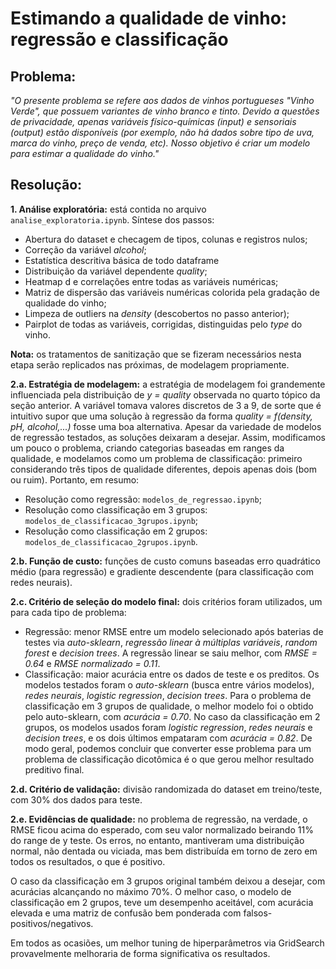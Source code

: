 # Estimando a qualidade de vinho: regressão e classificação

## Problema:
_"O presente problema se refere aos dados de vinhos portugueses "Vinho Verde", que possuem variantes de vinho branco e tinto. Devido a questões de privacidade, apenas variáveis
físico-químicas (input) e sensoriais (output) estão disponíveis (por exemplo, não há dados sobre tipo de uva, marca do vinho, preço de venda, etc). Nosso objetivo é criar um modelo para estimar a qualidade do vinho."_


## Resolução:
**1. Análise exploratória:** está contida no arquivo `analise_exploratoria.ipynb`. Síntese dos passos:
- Abertura do dataset e checagem de tipos, colunas e registros nulos;
- Correção da variável _alcohol_;
- Estatística descritiva básica de todo dataframe
- Distribuição da variável dependente _quality_;
- Heatmap d e correlações entre todas as variáveis numéricas;
- Matriz de dispersão das variáveis numéricas colorida pela gradação de qualidade do vinho;
- Limpeza de outliers na _density_ (descobertos no passo anterior);
- Pairplot de todas as variáveis, corrigidas, distinguidas pelo _type_ do vinho.

**Nota:** os tratamentos de sanitização que se fizeram necessários nesta etapa serão replicados nas próximas, de modelagem propriamente.

**2.a. Estratégia de modelagem:** a estratégia de modelagem foi grandemente influenciada pela distribuição de _y = quality_ observada no quarto tópico da seção anterior. A variável tomava valores discretos de 3 a 9, de sorte que é intuitivo supor que uma solução à regressão da forma _quality = f(density, pH, alcohol,...)_ fosse uma boa alternativa. Apesar da variedade de modelos de regressão testados, as soluções deixaram a desejar. Assim, modificamos um pouco o problema, criando categorias baseadas em ranges da qualidade, e modelamos como um problema de classificação: primeiro considerando três tipos de qualidade diferentes, depois apenas dois (bom ou ruim). Portanto, em resumo:
- Resolução como regressão: `modelos_de_regressao.ipynb`;
- Resolução como classificação em 3 grupos: `modelos_de_classificacao_3grupos.ipynb`;
- Resolução como classificação em 2 grupos: `modelos_de_classificacao_2grupos.ipynb`.

**2.b. Função de custo:** funções de custo comuns baseadas erro quadrático médio (para regressão) e gradiente descendente (para classificação com redes neurais).

**2.c. Critério de seleção do modelo final:** dois critérios foram utilizados, um para cada tipo de problema:
- Regressão: menor RMSE entre um modelo selecionado após baterias de testes via _auto-sklearn_, _regressão linear à múltiplas variáveis_, _random forest_ e _decision trees_. A regressão linear se saiu melhor, com _RMSE = 0.64_ e _RMSE normalizado = 0.11_.
- Classificação: maior acurácia entre os dados de teste e os preditos. Os modelos testados foram o _auto-sklearn_ (busca entre vários modelos), _redes neurais_, _logistic regression_, _decision trees_. Para o problema de classificação em 3 grupos de qualidade, o melhor modelo foi o obtido pelo auto-sklearn, com _acurácia = 0.70_. No caso da classificação em 2 grupos, os modelos usados foram _logistic regression_, _redes neurais_ e _decision trees_, e os dois últimos empataram com _acurácia = 0.82_.
De modo geral, podemos concluir que converter esse problema para um problema de classificação dicotômica é o que gerou melhor resultado preditivo final.

**2.d. Critério de validação:** divisão randomizada do dataset em treino/teste, com 30% dos dados para teste.

**2.e. Evidências de qualidade:** no problema de regressão, na verdade, o RMSE ficou acima do esperado, com seu valor normalizado beirando 11% do range de y teste. Os erros, no entanto, mantiveram uma distribuição normal, não dentada ou viciada, mas bem distribuída em torno de zero em todos os resultados, o que é positivo.

O caso da classificação em 3 grupos original também deixou a desejar, com acurácias alcançando no máximo 70%. O melhor caso, o modelo de classificação em 2 grupos, teve um desempenho aceitável, com acurácia elevada e uma matriz de confusão bem ponderada com falsos-positivos/negativos.

Em todos as ocasiões, um melhor tuning de hiperparâmetros via GridSearch provavelmente melhoraria de forma significativa os resultados.

